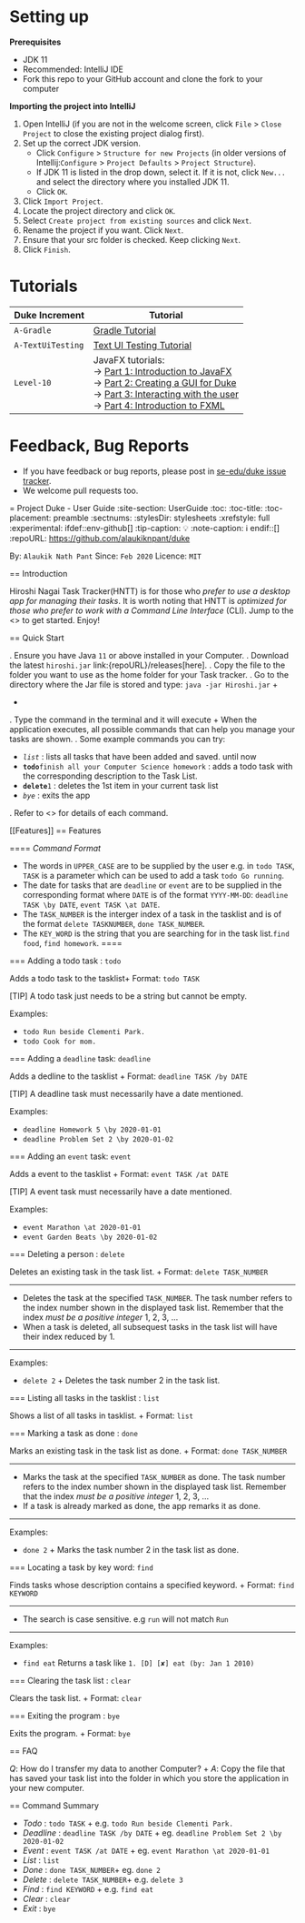 # Setting up

**Prerequisites**

* JDK 11
* Recommended: IntelliJ IDE
* Fork this repo to your GitHub account and clone the fork to your computer

**Importing the project into IntelliJ**

1. Open IntelliJ (if you are not in the welcome screen, click `File` > `Close Project` to close the existing project dialog first).
1. Set up the correct JDK version.
   * Click `Configure` > `Structure for new Projects` (in older versions of Intellij:`Configure` > `Project Defaults` > `Project Structure`).
   * If JDK 11 is listed in the drop down, select it. If it is not, click `New...` and select the directory where you installed JDK 11.
   * Click `OK`.
1. Click `Import Project`.
1. Locate the project directory and click `OK`.
1. Select `Create project from existing sources` and click `Next`.
1. Rename the project if you want. Click `Next`.
1. Ensure that your src folder is checked. Keep clicking `Next`.
1. Click `Finish`.

# Tutorials 

Duke Increment | Tutorial
---------------|---------------
`A-Gradle` | [Gradle Tutorial](tutorials/gradleTutorial.md)
`A-TextUiTesting` | [Text UI Testing Tutorial](tutorials/textUiTestingTutorial.md)
`Level-10` | JavaFX tutorials:<br>→ [Part 1: Introduction to JavaFX][fx1]<br>→ [Part 2: Creating a GUI for Duke][fx2]<br>→ [Part 3: Interacting with the user][fx3]<br>→ [Part 4: Introduction to FXML][fx4]

[fx1]: <tutorials/javaFxTutorialPart1.md>
[fx2]: <tutorials/javaFxTutorialPart2.md>
[fx3]: <tutorials/javaFxTutorialPart3.md>
[fx4]: <tutorials/javaFxTutorialPart4.md>

# Feedback, Bug Reports

* If you have feedback or bug reports, please post in [se-edu/duke issue tracker](https://github.com/se-edu/duke/issues).
* We welcome pull requests too.


= Project Duke - User Guide
:site-section: UserGuide
:toc:
:toc-title:
:toc-placement: preamble
:sectnums:
:stylesDir: stylesheets
:xrefstyle: full
:experimental:
ifdef::env-github[]
:tip-caption: :bulb:
:note-caption: :information_source:
endif::[]
:repoURL: https://github.com/alaukiknpant/duke

By: `Alaukik Nath Pant`      Since: `Feb 2020`      Licence: `MIT`

== Introduction

Hiroshi Nagai Task Tracker(HNTT) is for those who *prefer to use a desktop app for managing their tasks*. It is worth noting that HNTT is *optimized for those who prefer to work with a Command Line Interface* (CLI). Jump to the <<Quick Start>> to get started. Enjoy!

== Quick Start

.  Ensure you have Java `11` or above installed in your Computer.
.  Download the latest `hiroshi.jar` link:{repoURL}/releases[here].
.  Copy the file to the folder you want to use as the home folder for your Task tracker.
.  Go to the directory where the Jar file is stored and type: `java -jar Hiroshi.jar`
+

+
.  Type the command in the terminal and it will execute +
When the application executes, all possible commands that can help you manage your tasks are shown.
.  Some example commands you can try:

* *`list`* : lists all tasks that have been added and saved. until now
* **`todo`**`finish all your Computer Science homework` : adds a todo task with the corresponding description to the Task List.
* **`delete`**`1` : deletes the 1st item in your current task list
* *`bye`* : exits the app

.  Refer to <<Features>> for details of each command.

[[Features]]
== Features

====
*Command Format*

* The words in `UPPER_CASE` are to be supplied by the user e.g. in `todo TASK`, `TASK` is a parameter which can be used to add a task `todo Go running`.
* The date for tasks that are `deadline` or `event` are to be supplied in the corresponding format where `DATE` is of the format `YYYY-MM-DD`: `deadline TASK \by DATE`, `event TASK \at DATE`.
* The `TASK_NUMBER` is the interger index of a task in the tasklist and is of the format `delete TASKNUMBER`, `done TASK_NUMBER`.
* The `KEY_WORD` is the string that you are searching for in the task list.`find food`, `find homework`.
====

=== Adding a todo task : `todo`

Adds a todo task to the tasklist+
Format: `todo TASK`

[TIP]
A todo task just needs to be a string but cannot be empty.

Examples:

* `todo Run beside Clementi Park.`
* `todo Cook for mom.`

=== Adding a `deadline` task: `deadline ` 

Adds a dedline to the tasklist +
Format: `deadline TASK /by DATE`

[TIP]
A deadline task must necessarily have a date mentioned.

Examples:

* `deadline Homework 5 \by 2020-01-01`
* `deadline Problem Set 2 \by 2020-01-02`


=== Adding an `event` task: `event ` 

Adds a event to the tasklist +
Format: `event TASK /at DATE`

[TIP]
A event task must necessarily have a date mentioned.

Examples:

* `event Marathon \at 2020-01-01`
* `event Garden Beats \by 2020-01-02`

=== Deleting a person : `delete`

Deletes an existing task in the task list. +
Format: `delete TASK_NUMBER`

****
* Deletes the task at the specified `TASK_NUMBER`. The task number refers to the index number shown in the displayed task list. Remember that the index *must be a positive integer* 1, 2, 3, ...
* When a task is deleted, all subsequest tasks in the task list will have their index reduced by 1.
****

Examples:

* `delete 2` +
Deletes the task number 2 in the task list.


=== Listing all tasks in the tasklist : `list`

Shows a list of all tasks in tasklist. +
Format: `list`


=== Marking a task as done : `done`

Marks an existing task in the task list as done. +
Format: `done TASK_NUMBER`

****
* Marks the task at the specified `TASK_NUMBER` as done. The task number refers to the index number shown in the displayed task list. Remember that the index *must be a positive integer* 1, 2, 3, ...
* If a task is already marked as done, the app remarks it as done.
****

Examples:

* `done 2` +
Marks the task number 2 in the task list as done.


=== Locating a task by key word: `find`

Finds tasks whose description contains a specified keyword. +
Format: `find KEYWORD`

****
* The search is case sensitive. e.g `run` will not match `Run`
****

Examples:

* `find eat` 
Returns a task like `1. [D] [✘] eat (by: Jan 1 2010)`

=== Clearing the task list : `clear`

Clears the task list. +
Format: `clear`


=== Exiting the program : `bye`

Exits the program. +
Format: `bye`

== FAQ

*Q*: How do I transfer my data to another Computer? +
*A*: Copy the file that has saved your task list into the folder in which you store the application in your new computer.

== Command Summary
* *Todo*  : `todo TASK` +
e.g. `todo Run beside Clementi Park.`
* *Deadline* : `deadline TASK /by DATE` +
eg. `deadline Problem Set 2 \by 2020-01-02`
* *Event* : `event TASK /at DATE` +
eg. `event Marathon \at 2020-01-01`
* *List* : `list`
* *Done* : `done TASK_NUMBER`+
eg. `done 2`
* *Delete* : `delete TASK_NUMBER`+
e.g. `delete 3`
* *Find* : `find KEYWORD` +
e.g. `find eat`
* *Clear* : `clear`
* *Exit* : `bye`

